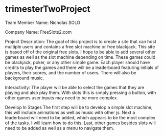 # trimesterTwoProject

Team Member Name: Nicholas SOLO

Company Name: FreeSlots2.com

Project Description:
The goal of this project is to create a site that can host multiple users and contains a free slot machine or free blackjack. This site is based off of the original free slots. I hope to be able to add several other games as well as the slot machine depending on time. These games could be blackjack, poker, or any other simple game. Each player should have credits to play the games and there will be a leaderboard featuring initials of players, their scores, and the number of users. There will also be background music.

Interactivity:
The player will be able to select the games that they are playing and also play them. With slots this is simply pressing a button, with other games user inputs may need to be more complex.

Develop In Stages
The first step will be to develop a simple slot machine, this will include animations as well as music with other js. Next a leaderboard will need to be added, which appears to be the most complex of the tasks. I will learn how to do this. Last, other games besides slots will need to be added as well as a menu to navigate them.
